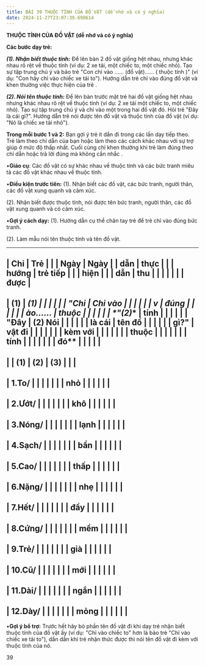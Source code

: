 ```yaml
---
title: BÀI 39 THUỘC TÍNH CỦA ĐỒ VẬT (dễ nhớ và có ý nghĩa)
date: 2024-11-27T23:07:39.698614
---
```


**THUỘC TÍNH CỦA ĐỒ VẬT (dễ nhớ và có ý nghĩa)**

**Các bước dạy trẻ:**

***(1). Nhận biết thuộc tính:*** Để lên bàn 2 đồ vật giống hệt nhau,
nhưng khác nhau rõ rệt về thuộc tính (ví dụ: 2 xe tải, một chiếc to,
một chiếc nhỏ). Tạo sự tập trung chú ý và bảo trẻ "Con chỉ vào ......
(đồ vật)...... ( thuộc tính )" (ví dụ: "Con hãy chỉ vào chiếc xe tải
to"). Hướng dẫn trẻ chỉ vào đúng đồ vật và khen thưởng việc thực hiện
của trẻ .

***(2). Nói tên thuộc tính:*** Để lên bàn trước mặt trẻ hai đồ vật
giống hệt nhau nhưng khác nhau rõ rệt về thuộc tính (ví dụ: 2 xe tải
một chiếc to, một chiếc nhỏ). Tạo sự tập trung chú ý và chỉ vào một
trong hai đồ vật đó. Hỏi trẻ "Đây là cái gì?". Hướng dẫn trẻ nói được
tên đồ vật và thuộc tính của đồ vật (ví dụ: "Nó là chiếc xe tải nhỏ").

**Trong mỗi bước 1 và 2:** Bạn gợi ý trẻ ít dần đi trong các lần dạy
tiếp theo. Trẻ làm theo chỉ dẫn của bạn hoặc làm theo các cách khác
nhau với sự trợ giúp ở mức độ thấp nhất. Cuối cùng chỉ khen thưởng khi
trẻ làm đúng theo chỉ dẫn hoặc trả lời đúng mà không cần nhắc .

•**Giáo cụ**: Các đồ vật có sự khác nhau về thuộc tính và các bức
tranh miêu tả các đồ vật khác nhau về thuộc tính.

•**Điều kiện trước tiên:**
(1). Nhận biết các đồ vật, các bức tranh, người thân, các đồ vật xung
quanh và cảm xúc.

(2). Nhận biết được thuộc tính, nói được tên bức tranh, người thân,
các đồ vật xung quanh và có cảm xúc.

•**Gợi ý cách dạy:**
(1). Hướng dẫn cụ thể chân tay trẻ để trẻ chỉ vào đúng bức tranh.

(2). Làm mẫu nói tên thuộc tính và tên đồ vật.

-------------------------------------------------------------------------
| **Chỉ     | **Trẻ     |           |           | **Ngày  | **Ngày    |
| dẫn**     | thực      |           |           | hướng   | trẻ tiếp  |
|           | hiện**    |           |           | dẫn**   | thu       |
|           |           |           |           |           | được**    |
-------------------------------------------------------------------------
| **(1)** | **(1)   |           |           |           |           |
| "**Chỉ  | Chỉ vào |           |           |           |           |
| v       | đúng    |           |           |           |           |
| ào......* | thuộc   |           |           |           |           |
| *"**(2)** | tính    |           |           |           |           |
| "**Đây  | (2) Nói |           |           |           |           |
| là cái  | tên đồ  |           |           |           |           |
| gì?**"  | vật đi  |           |           |           |           |
|           | kèm với |           |           |           |           |
|           | thuộc   |           |           |           |           |
|           | tính    |           |           |           |           |
|           | đó**    |           |           |           |           |
-------------------------------------------------------------------------
|           | **(1)**   | **(2)**   | **(3)**   |           |           |
-------------------------------------------------------------------------
| 1.To/   |           |           |           |           |           |
| nhỏ     |           |           |           |           |           |
-------------------------------------------------------------------------
| 2.Ướt/  |           |           |           |           |           |
| khô     |           |           |           |           |           |
-------------------------------------------------------------------------
| 3.Nóng/ |           |           |           |           |           |
| lạnh    |           |           |           |           |           |
-------------------------------------------------------------------------
| 4.Sạch/ |           |           |           |           |           |
| bẩn     |           |           |           |           |           |
-------------------------------------------------------------------------
| 5.Cao/  |           |           |           |           |           |
| thấp    |           |           |           |           |           |
-------------------------------------------------------------------------
| 6.Nặng/ |           |           |           |           |           |
| nhẹ     |           |           |           |           |           |
-------------------------------------------------------------------------
| 7.Hết/  |           |           |           |           |           |
| đầy     |           |           |           |           |           |
-------------------------------------------------------------------------
| 8.Cứng/ |           |           |           |           |           |
| mềm     |           |           |           |           |           |
-------------------------------------------------------------------------
| 9.Trẻ/  |           |           |           |           |           |
| già     |           |           |           |           |           |
-------------------------------------------------------------------------
| 10.Cũ/  |           |           |           |           |           |
| mới     |           |           |           |           |           |
-------------------------------------------------------------------------
| 11.Dài/ |           |           |           |           |           |
| ngắn    |           |           |           |           |           |
-------------------------------------------------------------------------
| 12.Dày/ |           |           |           |           |           |
| mỏng    |           |           |           |           |           |
-------------------------------------------------------------------------

•**Gợi ý bổ trợ:** Trước hết hãy bỏ phần tên đồ vật đi khi dạy trẻ
nhận biết thuộc tính của đồ vật ấy (ví dụ: "Chỉ vào chiếc to" hơn là
bảo trẻ "Chỉ vào chiếc xe tải to"), dần dần khi trẻ nhận thức được thì
nói tên đồ vật đi kèm với thuộc tính của nó.

39

